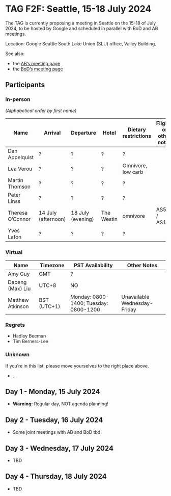 # TAG F2F: Seattle, 15-18 July 2024

The TAG is currently proposing a meeting in Seattle on the 15-18 of July 2024, to be hosted by Google and scheduled in parallel with BoD and AB meetings.

Location: Google Seattle South Lake Union (SLU) office, Valley Building.

See also:

* the [AB’s meeting page](https://www.w3.org/Member/wiki/AB/Agenda/2024-07-Seattle)
* the [BoD’s meeting page](https://www.w3.org/Member/wiki/BoD/Seattle202407)

## Participants

### In-person

_(Alphabetical order by first name)_

| Name | Arrival | Departure | Hotel | Dietary restrictions | Flights or other notes |
|------|---------|-----------|-------|----------------------|------------------------|
| Dan Appelquist | ? | ? | ? | ? | |
| Lea Verou | ? | ? | ? | Omnivore, low carb | |
| Martin Thomson | ? | ? | ? | ? | |
| Peter Linss | ? | ? | ? | ? | |
| Theresa O’Connor | 14 July (afternoon) | 18 July (evening) | The Westin | omnivore | AS520 / AS167 |
| Yves Lafon | ? | ? | ? | ? | |

### Virtual

| Name | Timezone | PST Availability | Other Notes |
|------|----------|------------------|-------------|
| Amy Guy | GMT | ? | |
|Dapeng (Max) Liu| UTC+8|NO|
| Matthew Atkinson | BST (UTC+1) | Monday: 0800-1400; Tuesday: 0800-1200 | Unavailable Wednesday-Friday |

### Regrets

- Hadley Beeman
- Tim Berners-Lee

### Unknown

If you’re in this list, please move yourselves to the right place above.
- ...

## Day 1 - Monday, 15 July 2024

* **Warning:** Regular day, NOT agenda planning!

## Day 2 - Tuesday, 16 July 2024

* Some joint meetings with AB and BoD tbd

## Day 3 - Wednesday, 17 July 2024

* TBD

## Day 4 - Thursday, 18 July 2024

* TBD
